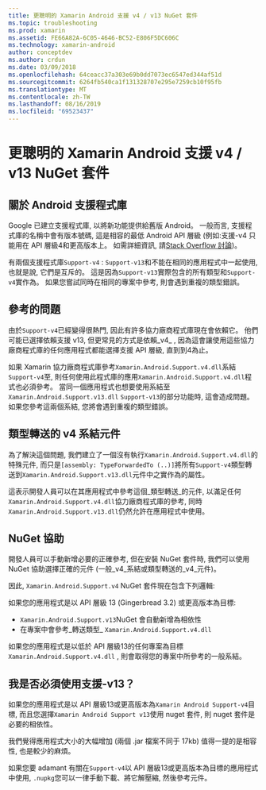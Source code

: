```yaml
---
title: 更聰明的 Xamarin Android 支援 v4 / v13 NuGet 套件
ms.topic: troubleshooting
ms.prod: xamarin
ms.assetid: FE66A82A-6C05-4646-BC52-E806F5DC606C
ms.technology: xamarin-android
author: conceptdev
ms.author: crdun
ms.date: 03/09/2018
ms.openlocfilehash: 64ceacc37a303e69b0dd7073ec6547ed344af51d
ms.sourcegitcommit: 6264fb540ca1f131328707e295e7259cb10f95fb
ms.translationtype: MT
ms.contentlocale: zh-TW
ms.lasthandoff: 08/16/2019
ms.locfileid: "69523437"
---
```

# <a name="smarter-xamarin-android-support-v4--v13-nuget-packages"></a>更聰明的 Xamarin Android 支援 v4 / v13 NuGet 套件

## <a name="about-the-android-support-libraries"></a>關於 Android 支援程式庫

Google 已建立支援程式庫, 以將新功能提供給舊版 Android。 一般而言, 支援程式庫的名稱中會有版本號碼, 這是相容的最低 Android API 層級 (例如:支援-v4 只能用在 API 層級4和更高版本上。 如需詳細資訊, 請[Stack Overflow 討論](https://stackoverflow.com/questions/9926403/android-support-package-compatibility-library-use-v4-or-v13))。 

有兩個支援程式庫`Support-v4` : `Support-v13`和不能在相同的應用程式中一起使用, 也就是說, 它們是互斥的。 這是因為`Support-v13`實際包含的所有類型和`Support-v4`實作為。 如果您嘗試同時在相同的專案中參考, 則會遇到重複的類型錯誤。

## <a name="problems-with-referencing"></a>參考的問題

由於`Support-v4`已經變得很熱門, 因此有許多協力廠商程式庫現在會依賴它。 他們可能已選擇依賴支援 v13, 但更常見的方式是依賴_v4_ , 因為這會讓使用這些協力廠商程式庫的任何應用程式都能選擇支援 API 層級, 直到到4為止。

如果 Xamarin 協力廠商程式庫參考`Xamarin.Android.Support.v4.dll`系結`Support-v4`至, 則任何使用此程式庫的應用`Xamarin.Android.Support.v4.dll`程式也必須參考。 當同一個應用程式也想要使用系結至`Xamarin.Android.Support.v13.dll` `Support-v13`的部分功能時, 這會造成問題。 如果您參考這兩個系結, 您將會遇到重複的類型錯誤。

## <a name="type-forwarded-v4-binding-assembly"></a>類型轉送的 v4 系結元件

為了解決這個問題, 我們建立了一個沒有執行`Xamarin.Android.Support.v4.dll`的特殊元件, 而只是`[assembly: TypeForwardedTo (..)]`將所有`Support-v4`類型轉送到`Xamarin.Android.Support.v13.dll`元件中之實作為的屬性。

這表示開發人員可以在其應用程式中參考這個_類型轉送_的元件, 以滿足任何`Xamarin.Android.Support.v4.dll`協力廠商程式庫的參考, 同時`Xamarin.Android.Support.v13.dll`仍然允許在應用程式中使用。

## <a name="nuget-assistance"></a>NuGet 協助

開發人員可以手動新增必要的正確參考, 但在安裝 NuGet 套件時, 我們可以使用 NuGet 協助選擇正確的元件 (一般_v4_系結或類型轉送的_v4_元件)。

因此, `Xamarin.Android.Support.v4` NuGet 套件現在包含下列邏輯:

如果您的應用程式是以 API 層級 13 (Gingerbread 3.2) 或更高版本為目標:

* `Xamarin.Android.Support.v13`NuGet 會自動新增為相依性
* 在專案中會參考_轉送類型_ `Xamarin.Android.Support.v4.dll`

如果您的應用程式是以低於 API 層級13的任何專案為目標`Xamarin.Android.Support.v4.dll` , 則會取得您的專案中所參考的一般系結。

## <a name="do-i-have-to-use-support-v13"></a>我是否必須使用支援-v13？

如果您的應用程式是以 API 層級13或更高版本為`Xamarin Android Support-v4`目標, 而且您選擇`Xamarin Android Support v13`使用 nuget 套件, 則 nuget 套件是必要的相依性。

我們覺得應用程式大小的大幅增加 (兩個 .jar 檔案不同于 17kb) 值得一提的是相容性, 也是較少的麻煩。

如果您要 adamant 有關在`Support-v4`以 API 層級13或更高版本為目標的應用程式中使用, `.nupkg`您可以一律手動下載、將它解壓縮, 然後參考元件。
